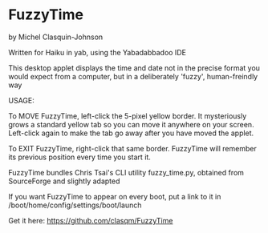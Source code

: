 # FuzzyTime

by Michel Clasquin-Johnson

Written for Haiku in yab, using the Yabadabbadoo IDE

This desktop applet displays the time and date not in the precise format you would expect from a computer, but in a deliberately 'fuzzy', human-freindly way

USAGE: 

To MOVE FuzzyTime, left-click the 5-pixel yellow border. It mysteriously grows a standard yellow tab so you can move it anywhere on your screen. Left-click again to make the tab go away after you have moved the applet.

To EXIT FuzzyTime, right-click that same border. FuzzyTime will remember its previous position every time you start it.

FuzzyTime bundles Chris Tsai's CLI utility fuzzy_time.py, obtained from SourceForge and slightly adapted

If you want FuzzyTime to appear on every boot, put a link to it in /boot/home/config/settings/boot/launch

Get it here: https://github.com/clasqm/FuzzyTime
